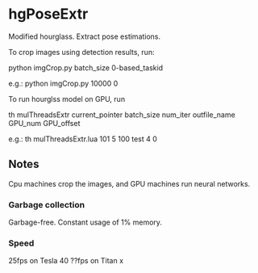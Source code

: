 # hgPoseExtr
Modified hourglass. Extract pose estimations.

To crop images using detection results, run:

python imgCrop.py batch_size 0-based_taskid

e.g.: python imgCrop.py 10000 0

To run hourglss model on GPU, run

th mulThreadsExtr current_pointer batch_size num_iter outfile_name GPU_num GPU_offset

e.g.:  th mulThreadsExtr.lua 101 5 100 test 4 0

## Notes
Cpu machines crop the images, and GPU machines run neural networks.

### Garbage collection
Garbage-free. Constant usage of 1% memory.

### Speed
25fps on Tesla 40
??fps on Titan x
